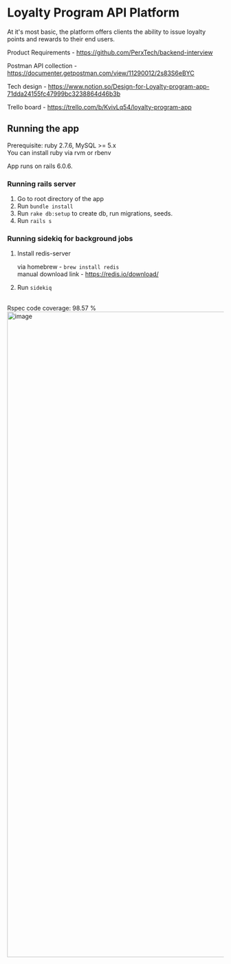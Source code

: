 # Loyalty Program API Platform
 At it's most basic, the platform offers clients the ability to issue loyalty points and rewards to their end users.

Product Requirements - https://github.com/PerxTech/backend-interview

Postman API collection - https://documenter.getpostman.com/view/11290012/2s83S6eBYC

Tech design - https://www.notion.so/Design-for-Loyalty-program-app-71dda24155fc47999bc3238864d46b3b

Trello board - https://trello.com/b/KvivLq54/loyalty-program-app

## Running the app

Prerequisite: ruby 2.7.6, MySQL >= 5.x
<br>You can install ruby via rvm or rbenv

App runs on rails 6.0.6.

### Running rails server
1. Go to root directory of the app 
2. Run `bundle install`
3. Run `rake db:setup` to create db, run migrations, seeds.
4. Run `rails s`


### Running sidekiq for background jobs
1. Install redis-server

    via homebrew - `brew install redis` <br>
    manual download link - https://redis.io/download/
2. Run `sidekiq` 

<br>
Rspec code coverage: 98.57 %
<br>
<img width="1500" alt="image" src="https://user-images.githubusercontent.com/35253370/192169319-71046fca-b7b0-4ded-90f9-ae842d44c6c3.png">


